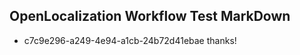 ## OpenLocalization Workflow Test MarkDown
* c7c9e296-a249-4e94-a1cb-24b72d41ebae 
thanks!<!--HONumber=Mar16_HO4-->
